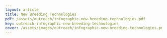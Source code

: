 ```yaml
---
layout: article
title: New Breeding Technologies
pdf: /assets/outreach/infographic-new-breeding-technologies.pdf
key: outreach-infographic-new-breeding-technologies
cover: /assets/images/outreach/infographic-new-breeding-technologies.png
---
```

